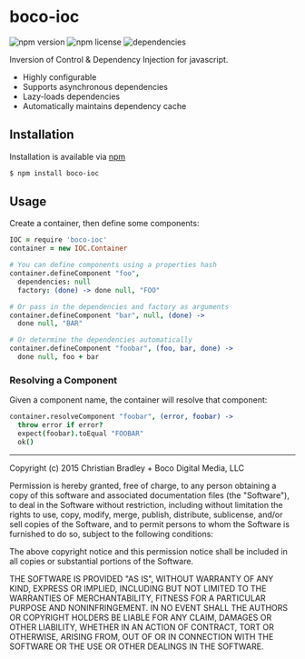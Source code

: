 # boco-ioc

![npm version](https://img.shields.io/npm/v/boco-ioc.svg)
![npm license](https://img.shields.io/npm/l/boco-ioc.svg)
![dependencies](https://david-dm.org/bocodigitalmedia/boco-ioc.png)

Inversion of Control & Dependency Injection for javascript.

* Highly configurable
* Supports asynchronous dependencies
* Lazy-loads dependencies
* Automatically maintains dependency cache

## Installation

Installation is available via [npm]

```sh
$ npm install boco-ioc
```

## Usage

Create a container, then define some components:

```coffee
IOC = require 'boco-ioc'
container = new IOC.Container

# You can define components using a properties hash
container.defineComponent "foo",
  dependencies: null
  factory: (done) -> done null, "FOO"

# Or pass in the dependencies and factory as arguments
container.defineComponent "bar", null, (done) ->
  done null, "BAR"

# Or determine the dependencies automatically
container.defineComponent "foobar", (foo, bar, done) ->
  done null, foo + bar
```

### Resolving a Component

Given a component name, the container will resolve that component:

```coffee
container.resolveComponent "foobar", (error, foobar) ->
  throw error if error?
  expect(foobar).toEqual "FOOBAR"
  ok()
```

[npm]: http://npmjs.org

---

Copyright (c) 2015 Christian Bradley + Boco Digital Media, LLC

Permission is hereby granted, free of charge, to any person obtaining a copy
of this software and associated documentation files (the "Software"), to deal
in the Software without restriction, including without limitation the rights
to use, copy, modify, merge, publish, distribute, sublicense, and/or sell
copies of the Software, and to permit persons to whom the Software is
furnished to do so, subject to the following conditions:

The above copyright notice and this permission notice shall be included in
all copies or substantial portions of the Software.

THE SOFTWARE IS PROVIDED "AS IS", WITHOUT WARRANTY OF ANY KIND, EXPRESS OR
IMPLIED, INCLUDING BUT NOT LIMITED TO THE WARRANTIES OF MERCHANTABILITY,
FITNESS FOR A PARTICULAR PURPOSE AND NONINFRINGEMENT.  IN NO EVENT SHALL THE
AUTHORS OR COPYRIGHT HOLDERS BE LIABLE FOR ANY CLAIM, DAMAGES OR OTHER
LIABILITY, WHETHER IN AN ACTION OF CONTRACT, TORT OR OTHERWISE, ARISING FROM,
OUT OF OR IN CONNECTION WITH THE SOFTWARE OR THE USE OR OTHER DEALINGS IN
THE SOFTWARE.
